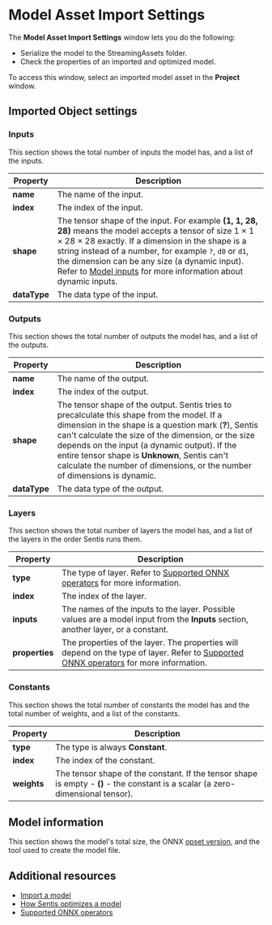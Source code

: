 # Model Asset Import Settings

The **Model Asset Import Settings** window lets you do the following:

- Serialize the model to the StreamingAssets folder.
- Check the properties of an imported and optimized model.

To access this window, select an imported model asset in the **Project** window.

## Imported Object settings

### Inputs

This section shows the total number of inputs the model has, and a list of the inputs.

|Property|Description|
|-|-|
|**name**|The name of the input.|
|**index**|The index of the input.|
|**shape**|The tensor shape of the input. For example **(1, 1, 28, 28)** means the model accepts a tensor of size 1 × 1 × 28 × 28 exactly. If a dimension in the shape is a string instead of a number, for example `?`, `d0` or `d1`, the dimension can be any size (a dynamic input). Refer to [Model inputs](models-concept.md#model-inputs) for more information about dynamic inputs. |
|**dataType**|The data type of the input.|

### Outputs

This section shows the total number of outputs the model has, and a list of the outputs.

|Property|Description|
|-|-|
|**name**|The name of the output.|
|**index**|The index of the output.|
|**shape**|The tensor shape of the output. Sentis tries to precalculate this shape from the model. If a dimension in the shape is a question mark (**?**), Sentis can't calculate the size of the dimension, or the size depends on the input (a dynamic output). If the entire tensor shape is **Unknown**, Sentis can't calculate the number of dimensions, or the number of dimensions is dynamic. |
|**dataType**|The data type of the output.|

### Layers

This section shows the total number of layers the model has, and a list of the layers in the order Sentis runs them.

|Property|Description|
|-|-|
|**type**|The type of layer. Refer to [Supported ONNX operators](supported-operators.md) for more information.|
|**index**|The index of the layer.|
|**inputs**|The names of the inputs to the layer. Possible values are a model input from the **Inputs** section, another layer, or a constant.|
|**properties**|The properties of the layer. The properties will depend on the type of layer. Refer to [Supported ONNX operators](supported-operators.md) for more information.|

### Constants

This section shows the total number of constants the model has and the total number of weights, and a list of the constants.

|Property|Description|
|-|-|
|**type**|The type is always **Constant**.|
|**index**|The index of the constant.|
|**weights**|The tensor shape of the constant. If the tensor shape is empty - **()** - the constant is a scalar (a zero-dimensional tensor).|

## Model information

This section shows the model's total size, the ONNX [opset version](https://github.com/onnx/onnx/blob/main/docs/Versioning.md#released-versions), and the tool used to create the model file.

## Additional resources

- [Import a model](import-a-model-file.md)
- [How Sentis optimizes a model](models-concept.md#how-sentis-optimizes-a-model)
- [Supported ONNX operators](supported-operators.md)


